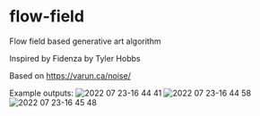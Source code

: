 # flow-field
Flow field based generative art algorithm

Inspired by Fidenza by Tyler Hobbs

Based on https://varun.ca/noise/

Example outputs:
![2022 07 23-16 44 41](https://user-images.githubusercontent.com/57181787/182036243-0ded0c51-bb74-44f2-9273-f6a7f8085770.png)
![2022 07 23-16 44 58](https://user-images.githubusercontent.com/57181787/182036248-3ae06ee2-5087-4a50-8331-d35b160a1773.png)
![2022 07 23-16 45 48](https://user-images.githubusercontent.com/57181787/182036249-7056fc08-863e-4af2-b4b2-f8086f1b43c0.png)
